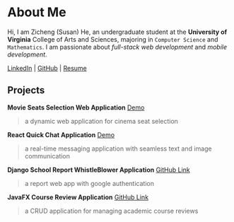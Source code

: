 # About Me 

Hi, I am Zicheng (Susan) He, an undergraduate student at the **University of Virginia** College of Arts and Sciences, majoring in `Computer Science` and `Mathematics`. I am passionate about _full-stack web development_ and _mobile development_.

[LinkedIn](https://www.linkedin.com/in/zicheng-he-9b8670298/) |
[GitHub](https://github.com/ZichengHe-Susan) |
[Resume](assets/img/Zicheng%20He%20Resume.pdf)

## Projects

**Movie Seats Selection Web Application**
[Demo](https://zichenghe-susan.github.io/Web-Projects-All/MOVIE-SEAT/index.html)

> a dynamic web application for cinema seat selection

**React Quick Chat Application**
[Demo](https://quick-chat-susan-f03bfbd73eb7.herokuapp.com/login)

> a real-time messaging application with seamless text and image communication

**Django School Report WhistleBlower Application**
[GitHub Link](https://github.com/uva-cs3240-s24/project-a-20)

> a report web app with google authentication 

**JavaFX Course Review Application**
[GitHub Link](https://github.com/ZichengHe-Susan/CourseSearch-Application)

> a CRUD application for managing academic course reviews
